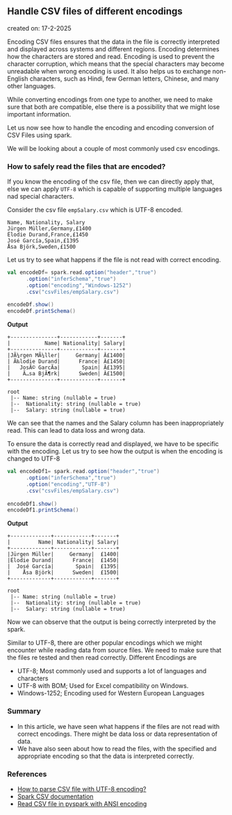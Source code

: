 ## Handle CSV files of different encodings

created on: 17-2-2025

Encoding CSV files ensures that the data in the file is correctly interpreted and displayed across systems and different regions.
Encoding determines how the characters are stored and read. Encoding is used to prevent the character corruption, which means that the special characters may become unreadable when wrong encoding is used.
It also helps us to exchange non-English characters, such as Hindi, few German letters, Chinese, and many other languages.

While converting encodings from one type to another, we need to make sure that both are compatible, else there is a possibility that we might lose important information.

Let us now see how to handle the encoding and encoding conversion of CSV Files using spark.

We will be looking about a couple of most commonly used csv encodings.

### How to safely read the files that are encoded?
If you know the encoding of the csv file, then we can directly apply that, else we can apply `UTF-8` which is capable of supporting multiple languages nad special characters.

Consider the csv file `empSalary.csv` which is UTF-8 encoded. 

```csv
Name, Nationality, Salary
Jürgen Müller,Germany,£1400
Élodie Durand,France,£1450
José García,Spain,£1395
Åsa Björk,Sweden,£1500
```

Let us try to see what happens if the file is not read with correct encoding.

```scala
val encodeDf= spark.read.option("header","true")
      .option("inferSchema","true")
      .option("encoding","Windows-1252")
      .csv("csvFiles/empSalary.csv")
    
encodeDf.show()
encodeDf.printSchema()
```
**Output**
```text
+---------------+------------+-------+
|           Name| Nationality| Salary|
+---------------+------------+-------+
|JÃ¼rgen MÃ¼ller|     Germany| Â£1400|
| Ã‰lodie Durand|      France| Â£1450|
|   JosÃ© GarcÃ­a|       Spain| Â£1395|
|    Ã…sa BjÃ¶rk|      Sweden| Â£1500|
+---------------+------------+-------+

root
 |-- Name: string (nullable = true)
 |--  Nationality: string (nullable = true)
 |--  Salary: string (nullable = true)
```

We can see that the names and the Salary column has been inappropriately read. This can lead to data loss and wrong data.

To ensure the data is correctly read and displayed, we have to be specific with the encoding.
Let us try to see how the output is when the encoding is changed to UTF-8

```scala
val encodeDf1= spark.read.option("header","true")
      .option("inferSchema","true")
      .option("encoding","UTF-8")
      .csv("csvFiles/empSalary.csv")
    
encodeDf1.show()
encodeDf1.printSchema()
```
**Output**
```text
+-------------+------------+-------+
|         Name| Nationality| Salary|
+-------------+------------+-------+
|Jürgen Müller|     Germany|  £1400|
|Élodie Durand|      France|  £1450|
|  José García|       Spain|  £1395|
|    Åsa Björk|      Sweden|  £1500|
+-------------+------------+-------+

root
 |-- Name: string (nullable = true)
 |--  Nationality: string (nullable = true)
 |--  Salary: string (nullable = true)
```
Now we can observe that the output is being correctly interpreted by the spark. 

Similar to UTF-8, there are other popular encodings which we might encounter while reading data from source files. We need to make sure that the files re tested and then read correctly.
Different Encodings are
- UTF-8; Most commonly used and supports a lot of languages and characters
- UTF-8 with BOM; Used for Excel compatibility on Windows.
- Windows-1252; Encoding used for Western European Languages

### Summary
- In this article, we have seen what happens if the files are not read with correct encodings. There might be data loss or data representation of data.
- We have also seen about how to read the files, with the specified and appropriate encoding so that the data is interpreted correctly.

### References
- [How to parse CSV file with UTF-8 encoding?](https://stackoverflow.com/questions/44002651/how-to-parse-csv-file-with-utf-8-encoding)
- [Spark CSV documentation](https://spark.apache.org/docs/3.5.4/sql-data-sources-csv.html)
- [Read CSV file in pyspark with ANSI encoding](https://stackoverflow.com/questions/59645851/read-csv-file-in-pyspark-with-ansi-encoding)
